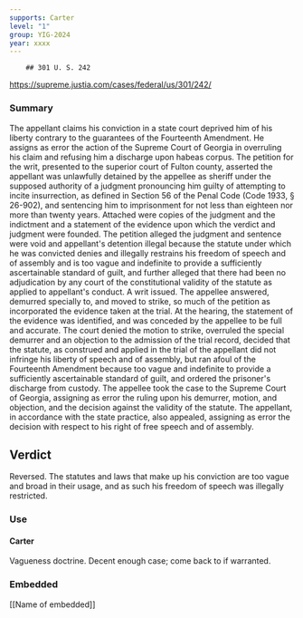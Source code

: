 ```yaml
---
supports: Carter
level: "1"
group: YIG-2024
year: xxxx
---
```

		## 301 U. S. 242

https://supreme.justia.com/cases/federal/us/301/242/

### Summary

The appellant claims his conviction in a state court deprived him of his liberty contrary to the guarantees of the Fourteenth Amendment. He assigns as error the action of the Supreme Court of Georgia in overruling his claim and refusing him a discharge upon habeas corpus. The petition for the writ, presented to the superior court of Fulton county, asserted the appellant was unlawfully detained by the appellee as sheriff under the supposed authority of a judgment pronouncing him guilty of attempting to incite insurrection, as defined in Section 56 of the Penal Code (Code 1933, § 26-902), and sentencing him to imprisonment for not less than eighteen nor more than twenty years. Attached were copies of the judgment and the indictment and a statement of the evidence upon which the verdict and judgment were founded. The petition alleged the judgment and sentence were void and appellant's detention illegal because the statute under which he was convicted denies and illegally restrains his freedom of speech and of assembly and is too vague and indefinite to provide a sufficiently ascertainable standard of guilt, and further alleged that there had been no adjudication by any court of the constitutional validity of the statute as applied to appellant's conduct. A writ issued. The appellee answered, demurred specially to, and moved to strike, so much of the petition as incorporated the evidence taken at the trial. At the hearing, the statement of the evidence was identified, and was conceded by the appellee to be full and accurate. The court denied the motion to strike, overruled the special demurrer and an objection to the admission of the trial record, decided that the statute, as construed and applied in the trial of the appellant did not infringe his liberty of speech and of assembly, but ran afoul of the Fourteenth Amendment because too vague and indefinite to provide a sufficiently ascertainable standard of guilt, and ordered the prisoner's discharge from custody. The appellee took the case to the Supreme Court of Georgia, assigning as error the ruling upon his demurrer, motion, and objection, and the decision against the validity of the statute. The appellant, in accordance with the state practice, also appealed, assigning as error the decision with respect to his right of free speech and of assembly.

## Verdict
Reversed. The statutes and laws that make up his conviction are too vague and broad in their usage, and as such his freedom of speech was illegally restricted.

### Use

#### Carter
Vagueness doctrine. Decent enough case; come back to if warranted.

### Embedded

[[Name of embedded]]